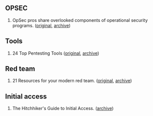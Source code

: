 ## OPSEC

1. OpSec pros share overlooked components of operational security programs. ([original](https://digitalguardian.com/blog/overlooked-components-of-opsec-programs), [archive](https://archive.is/HXv1i))

## Tools

1. 24 Top Pentesting Tools ([original](https://www.varonis.com/blog/penetration-testing-tools/), [archive](https://archive.is/bGb38))


## Red team

1. 21 Resources for your modern red team. ([original](https://techbeacon.com/security/modern-red-teaming-21-resources-your-security-team), [archive](https://archive.is/k4RZU))

## Initial access

1. The Hitchhiker's Guide to Initial Access. ([archive](https://archive.is/7NXhG))
